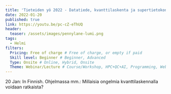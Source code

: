 ```yaml
---
title: 'Tieteiden yö 2022 - Datatiede, kvanttilaskenta ja supertietokoneet'
date: 2022-01-20
published: true
link: https://youtu.be/pc-cZ-eThUQ
header:
  teaser: /assets/images/pennylane-lumi.png
tags:
  - Helmi
filters:
  Pricing: Free of charge # Free of charge, or empty if paid
  Skill level: Beginner # Beginner, Advanced
  Type: Onsite # Online, Hybrid, Onsite
  Theme: Webinar/Lecture # Course/Workshop, HPC+QC+AI, Programming, Webinar/Lecture
---
```

20 Jan: In Finnish. Ohjelmassa mm.: Millaisia ongelmia kvanttilaskennalla voidaan ratkaista?
